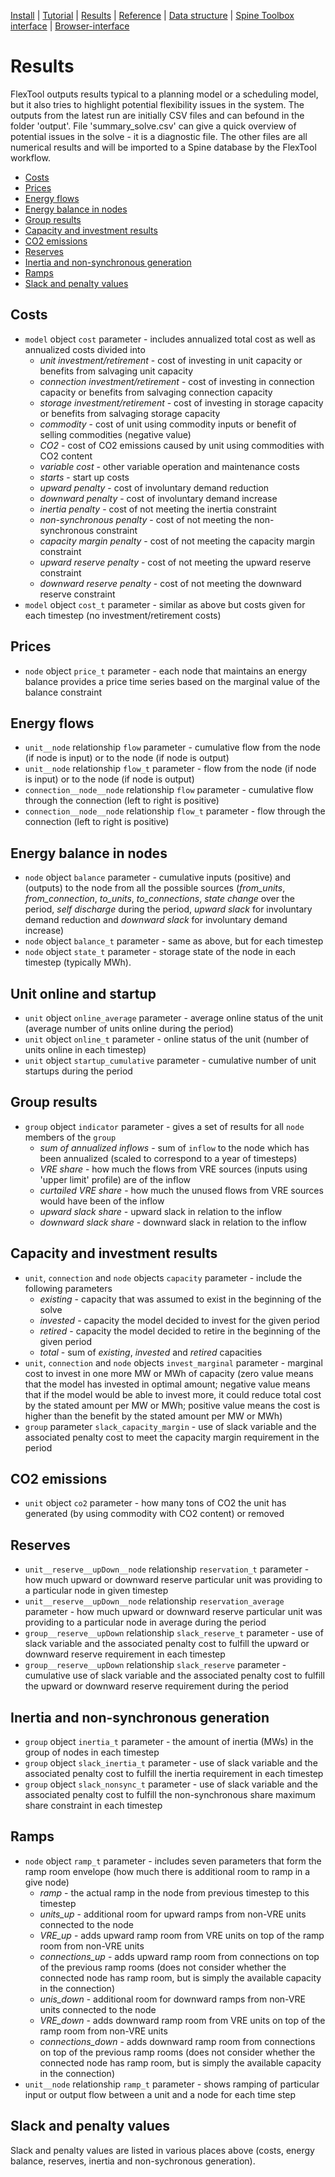 [Install](https://github.com/irena-flextool/flextool/tree/master#irena-flextool) | [Tutorial](https://irena-flextool.github.io/flextool) | [Results](https://irena-flextool.github.io/flextool/results) | [Reference](https://irena-flextool.github.io/flextool/reference) | [Data structure](https://irena-flextool.github.io/flextool/spine_database) | [Spine Toolbox interface](https://irena-flextool.github.io/flextool/spine_toolbox) | [Browser-interface](https://irena-flextool.github.io/flextool/browser_interface)

# Results

FlexTool outputs results typical to a planning model or a scheduling model, but it also tries to highlight potential flexibility issues in the system. The outputs from the latest run are initially CSV files and can befound in the folder 'output'. File 'summary_solve.csv' can give a quick overview of potential issues in the solve - it is a diagnostic file. The other files are all numerical results and will be imported to a Spine database by the FlexTool workflow.

- [Costs](#costs)
- [Prices](#prices)
- [Energy flows](#energy-flows)
- [Energy balance in nodes](#energy-balance-in-nodes)
- [Group results](#group-results)
- [Capacity and investment results](#capacity-and-investment-results)
- [CO2 emissions](#co2-emissions)
- [Reserves](#reserves)
- [Inertia and non-synchronous generation](#inertia-and-non-synchronous-generation)
- [Ramps](#ramps)
- [Slack and penalty values](#slack-and-penalty-values)

## Costs

- `model` object `cost` parameter - includes annualized total cost as well as annualized costs divided into 
  - *unit investment/retirement* - cost of investing in unit capacity or benefits from salvaging unit capacity
  - *connection investment/retirement* - cost of investing in connection capacity or benefits from salvaging connection capacity
  - *storage investment/retirement* - cost of investing in storage capacity or benefits from salvaging storage capacity
  - *commodity* - cost of unit using commodity inputs or benefit of selling commodities (negative value)
  - *CO2* - cost of CO2 emissions caused by unit using commodities with CO2 content
  - *variable cost* - other variable operation and maintenance costs
  - *starts* - start up costs
  - *upward penalty* - cost of involuntary demand reduction
  - *downward penalty* - cost of involuntary demand increase
  - *inertia penalty* - cost of not meeting the inertia constraint
  - *non-synchronous penalty* - cost of not meeting the non-synchronous constraint
  - *capacity margin penalty* - cost of not meeting the capacity margin constraint
  - *upward reserve penalty* - cost of not meeting the upward reserve constraint
  - *downward reserve penalty* - cost of not meeting the downward reserve constraint
- `model` object `cost_t` parameter - similar as above but costs given for each timestep (no investment/retirement costs)

## Prices

- `node` object `price_t` parameter - each node that maintains an energy balance provides a price time series based on the marginal value of the balance constraint

## Energy flows

- `unit__node` relationship `flow` parameter - cumulative flow from the node (if node is input) or to the node (if node is output)
- `unit__node` relationship `flow_t` parameter - flow from the node (if node is input) or to the node (if node is output)
- `connection__node__node` relationship `flow` parameter - cumulative flow through the connection (left to right is positive)
- `connection__node__node` relationship `flow_t` parameter - flow through the connection (left to right is positive)

## Energy balance in nodes

- `node` object `balance` parameter - cumulative inputs (positive) and (outputs) to the node from all the possible sources (*from_units*, *from_connection*, *to_units*, *to_connections*, *state change* over the period, *self discharge* during the period, *upward slack* for involuntary demand reduction and *downward slack* for involuntary demand increase)
- `node` object `balance_t` parameter - same as above, but for each timestep
- `node` object `state_t` parameter - storage state of the node in each timestep (typically MWh).

## Unit online and startup

- `unit` object `online_average` parameter - average online status of the unit (average number of units online during the period)
- `unit` object `online_t` parameter - online status of the unit (number of units online in each timestep)
- `unit` object `startup_cumulative` parameter - cumulative number of unit startups during the period

## Group results

- `group` object `indicator` parameter - gives a set of results for all `node` members of the `group`
  - *sum of annualized inflows* - sum of `inflow` to the node which has been annualized (scaled to correspond to a year of timesteps)
  - *VRE share* - how much the flows from VRE sources (inputs using  'upper limit' profile) are of the inflow
  - *curtailed VRE share* - how much the unused flows from VRE sources would have been of the inflow
  - *upward slack share* - upward slack in relation to the inflow
  - *downward slack share* - downward slack in relation to the inflow

## Capacity and investment results

- `unit`, `connection` and `node` objects `capacity` parameter - include the following parameters
  - *existing* - capacity that was assumed to exist in the beginning of the solve
  - *invested* - capacity the model decided to invest for the given period
  - *retired* - capacity the model decided to retire in the beginning of the given period
  - *total* - sum of *existing*, *invested* and *retired* capacities
- `unit`, `connection` and `node` objects `invest_marginal` parameter - marginal cost to invest in one more MW or MWh of capacity (zero value means that the model has invested in optimal amount; negative value means that if the model would be able to invest more, it could reduce total cost by the stated amount per MW or MWh; positive value means the cost is higher than the benefit by the stated amount per MW or MWh)
- `group` parameter `slack_capacity_margin` - use of slack variable and the associated penalty cost to meet the capacity margin requirement in the period

## CO2 emissions

- `unit` object `co2` parameter - how many tons of CO2 the unit has generated (by using commodity with CO2 content) or removed

## Reserves

- `unit__reserve__upDown__node` relationship `reservation_t` parameter - how much upward or downward reserve particular unit was providing to a particular node in given timestep
- `unit__reserve__upDown__node` relationship `reservation_average` parameter - how much upward or downward reserve particular unit was providing to a particular node in average during the period
- `group__reserve__upDown` relationship `slack_reserve_t` parameter - use of slack variable and the associated penalty cost to fulfill the upward or downward reserve requirement in each timestep
- `group__reserve__upDown` relationship `slack_reserve` parameter - cumulative use of slack variable and the associated penalty cost to fulfill the upward or downward reserve requirement during the period

## Inertia and non-synchronous generation

- `group` object `inertia_t` parameter - the amount of inertia (MWs) in the group of nodes in each timestep
- `group` object `slack_inertia_t` parameter - use of slack variable and the associated penalty cost to fulfill the inertia requirement in each timestep
- `group` object `slack_nonsync_t` parameter - use of slack variable and the associated penalty cost to fulfill the non-synchronous share maximum share constraint in each timestep 

## Ramps

- `node` object `ramp_t` parameter - includes seven parameters that form the ramp room envelope (how much there is additional room to ramp in a give node)
  - *ramp* - the actual ramp in the node from previous timestep to this timestep
  - *units_up* - additional room for upward ramps from non-VRE units connected to the node
  - *VRE_up* - adds upward ramp room from VRE units on top of the ramp room from non-VRE units
  - *connections_up* - adds upward ramp room from connections on top of the previous ramp rooms (does not consider whether the connected node has ramp room, but is simply the available capacity in the connection)
  - *unis_down* - additional room for downward ramps from non-VRE units connected to the node 
  - *VRE_down* - adds downward ramp room from VRE units on top of the ramp room from non-VRE units
  - *connections_down* - adds downward ramp room from connections on top of the previous ramp rooms (does not consider whether the connected node has ramp room, but is simply the available capacity in the connection)
- `unit__node` relationship `ramp_t` parameter - shows ramping of particular input or output flow between a unit and a node for each time step

## Slack and penalty values

Slack and penalty values are listed in various places above (costs, energy balance, reserves, inertia and non-sychronous generation).
